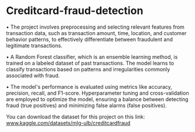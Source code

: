 # Creditcard-fraud-detection

•	The project involves preprocessing and selecting relevant features from transaction data, such as transaction amount, time, location, and customer behavior patterns, to effectively differentiate between fraudulent and legitimate transactions.

•	A Random Forest classifier, which is an ensemble learning method, is trained on a labeled dataset of past transactions. The model learns to classify transactions based on patterns and irregularities commonly associated with fraud.

•	The model's performance is evaluated using metrics like accuracy, precision, recall, and F1-score. Hyperparameter tuning and cross-validation are employed to optimize the model, ensuring a balance between detecting fraud (true positives) and minimizing false alarms (false positives).

You can download the dataset for this project on this link: www.kaggle.com/datasets/mlg-ulb/creditcardfraud
